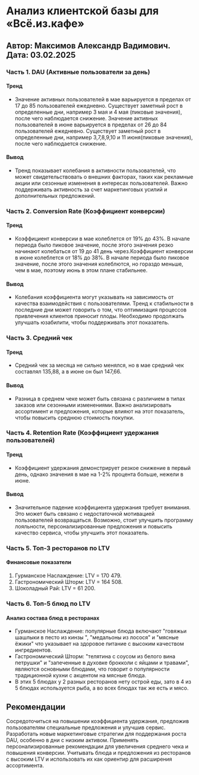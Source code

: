 # Анализ клиентской базы для «Всё.из.кафе»
## Автор: Максимов Александр Вадимович. Дата: 03.02.2025

### Часть 1. DAU (Активные пользователи за день)
#### Тренд
  - Значение активных пользователей в мае варьируется в пределах от 17 до 85 пользователей ежедневно. Существует заметный рост в определенные дни, например 3 мая и 4 мая (пиковые значения), после чего наблюдается снижение. Значение активных пользователей в июне варьируется в пределах от 26 до 84 пользователей ежедневно. Существует заметный рост в определенные дни, например 3,7,8,9,10 и 11 июня(пиковые значения), после чего наблюдается снижение.
#### Вывод
  - Тренд показывает колебания в активности пользователей, что может свидетельствовать о внешних факторах, таких как рекламные акции или сезонные изменения в интересах пользователей. Важно поддерживать активность за счет маркетинговых усилий и дополнительных предложений.

### Часть 2. Conversion Rate (Коэффициент конверсии)
#### Тренд
  - Коэффициент конверсии в мае колеблется от 19% до 43%. В начале периода было пиковое значение, после этого значения резко начинают колебаться от 19 до 41 день через.Коэффициент конверсии в июне колеблется от 18% до 38%. В начале периода было пиковое значение, после этого значения колеблются, но гораздо меньше, чем в мае, поэтому июнь в этом плане стабильнее.
#### Вывод
  - Колебания коэффициента могут указывать на зависимость от качества взаимодействия с пользователями. Тренд к стабильности в последние дни может говорить о том, что оптимизация процессов привлечения клиентов приносит плоды. Необходимо продолжать улучшать юзабилити, чтобы поддерживать этот показатель.

### Часть 3. Средний чек
#### Тренд
  - Средний чек за месяца не сильно менялся, но в мае средний чек составлял 135,88, а в июне он был 147,66.
#### Вывод
  - Разница в среднем чеке может быть связана с различием в типах заказов или сезонными изменениями. Важно анализировать ассортимент и предложения, которые влияют на этот показатель, чтобы повысить среднюю стоимость покупки.

### Часть 4. Retention Rate (Коэффициент удержания пользователей)
#### Тренд
  - Коэффициент удержания демонстрирует резкое снижение в первый день, однако значения в мае на 1-2% процента больше, нежели в июне.
#### Вывод
  - Значительное падение коэффициента удержания требует внимания. Это может быть связано с недостаточной мотивацией пользователей возвращаться. Возможно, стоит улучшить программу лояльности, персонализированные предложения и повысить качество сервиса, чтобы улучшить этот показатель.

### Часть 5. Топ-3 ресторанов по LTV  
#### Финансовые показатели
  1. Гурманское Наслаждение: LTV = 170 479.
  2. Гастрономический Шторм: LTV = 164 508.
  3. Шоколадный Рай: LTV = 61 200.


### Часть 6. Топ-5 блюд по LTV
#### Анализ состава блюд в ресторанах
  - Гурманское Наслаждение: популярные блюда включают "говяжьи шашлыки в песто из кинзы ", "медальоны из лосося" и "мясные ёжики" что указывает на здоровое питание с высоким качеством ингредиентов.
  - Гастрономический Шторм: "телятина с соусом из белого вина петрушки" и "запеченные в духовке брокколи с яйцами и травами", являются основными блюдами, что говорит о популярности традиционной кухни с акцентом на мясные блюда. 
  - В этих 5 блюдах у 2 разных ресторанов нету острой еды, зато в 4 из 5 блюдах используется рыба, а во всех блюдах так же есть и мясо.

## Рекомендации
Сосредоточиться на повышении коэффициента удержания, предложив пользователям специальные предложения и улучшив сервис.
Разработать новые маркетинговые стратегии для поддержания роста DAU, особенно в дни с низким активом.
Применять персонализированные рекомендации для увеличения среднего чека и повышения конверсии.
Учитывать блюда и предложения из ресторанов с высоким LTV и использовать их как ориентир для расширения ассортимента.

